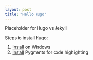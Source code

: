 ```yaml
---
layout: post
title: "Hello Hugo"
---
```


Placeholder for Hugo vs Jekyll

Steps to install Hugo:

1. [Install](http://gohugo.io/tutorials/installing-on-windows/) on Windows
1. [Install](https://pypi.python.org/pypi/Pygments#downloads) Pygments for code highlighting

